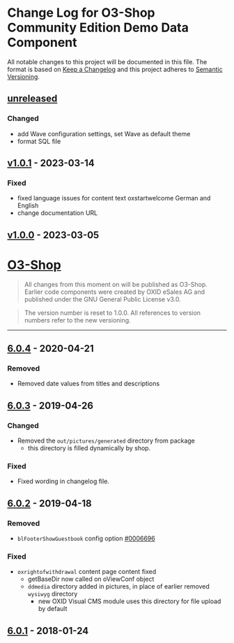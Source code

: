 # Change Log for O3-Shop Community Edition Demo Data Component

All notable changes to this project will be documented in this file.
The format is based on [Keep a Changelog](http://keepachangelog.com/)
and this project adheres to [Semantic Versioning](http://semver.org/).

## [unreleased]

### Changed
- add Wave configuration settings, set Wave as default theme
- format SQL file

## [v1.0.1] - 2023-03-14

### Fixed
- fixed language issues for content text oxstartwelcome German and English
- change documentation URL

## [v1.0.0] - 2023-03-05

# [O3-Shop]

> All changes from this moment on will be published as O3-Shop.
> Earlier code components were created by OXID eSales AG and published under the GNU General Public License v3.0.

> The version number is reset to 1.0.0. All references to version numbers refer to the new versioning.

* * * * * * * * * *

## [6.0.4] - 2020-04-21

### Removed
- Removed date values from titles and descriptions

## [6.0.3] - 2019-04-26

### Changed
- Removed the `out/pictures/generated` directory from package
    - this directory is filled dynamically by shop.

### Fixed
- Fixed wording in changelog file.

## [6.0.2] - 2019-04-18

### Removed
- `blFooterShowGuestbook` config option [#0006696](https://bugs.oxid-esales.com/view.php?id=6696)

### Fixed
- `oxrightofwithdrawal` content page content fixed
    - getBaseDir now called on oViewConf object
    - `ddmedia` directory added in pictures, in place of earlier removed `wysiwyg` directory
        - new OXID Visual CMS module uses this directory for file upload by default

## [6.0.1] - 2018-01-24

[unreleased]: https://gitlab.o3-shop.com/o3/shop_demodata_ce/compare/v1.0.1...b-1.0
[v1.0.1]: https://gitlab.o3-shop.com/o3/shop_demodata_ce/compare/v1.0.0...v1.0.1
[v1.0.0]: https://gitlab.o3-shop.com/o3/shop_demodata_ce/-/tags/v1.0.0
[O3-Shop]: https://www.o3-shop.com/
[6.0.4]: https://github.com/OXID-eSales/oxideshop_demodata_ce/compare/v6.0.3...HEAD
[6.0.3]: https://github.com/OXID-eSales/oxideshop_demodata_ce/compare/v6.0.2...v6.0.3
[6.0.2]: https://github.com/OXID-eSales/oxideshop_demodata_ce/compare/v6.0.1...v6.0.2
[6.0.1]: https://github.com/OXID-eSales/oxideshop_demodata_ce/compare/v6.0.0...v6.0.1
